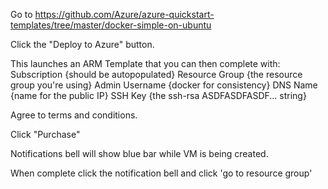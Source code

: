 Go to https://github.com/Azure/azure-quickstart-templates/tree/master/docker-simple-on-ubuntu

Click the "Deploy to Azure" button.

This launches an ARM Template that you can then complete with:
Subscription {should be autopopulated}
Resource Group {the resource group you're using}
Admin Username {docker for consistency}
DNS Name {name for the public IP}
SSH Key {the ssh-rsa ASDFASDFASDF... string}


Agree to terms and conditions.

Click "Purchase"

Notifications bell will show blue bar while VM is being created.

When complete click the notification bell and click 'go to resource group'
